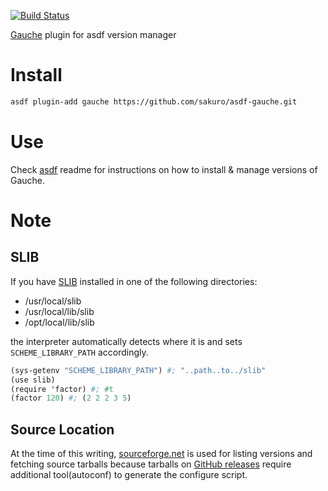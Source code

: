 [![Build Status](https://travis-ci.org/sakuro/asdf-gauche.svg?branch=master)](https://travis-ci.org/sakuro/asdf-gauche)

[Gauche](http://practical-scheme.net/gauche/index.html) plugin for
asdf version manager

# Install

```bash
asdf plugin-add gauche https://github.com/sakuro/asdf-gauche.git
```

# Use

Check [asdf](https://github.com/asdf-vm/asdf) readme for instructions
on how to install & manage versions of Gauche.

# Note

## SLIB

If you have [SLIB](https://people.csail.mit.edu/jaffer/SLIB) installed
in one of the following directories:

- /usr/local/slib
- /usr/local/lib/slib
- /opt/local/lib/slib

the interpreter automatically detects where it is and sets
`SCHEME_LIBRARY_PATH` accordingly.

```scheme
(sys-getenv "SCHEME_LIBRARY_PATH") #; "..path..to../slib"
(use slib)
(require 'factor) #; #t
(factor 120) #; (2 2 2 3 5)
```

## Source Location

At the time of this writing,
[sourceforge.net](https://sourceforge.net/projects/gauche/files/Gauche/)
is used for listing versions and fetching source tarballs because tarballs on
[GitHub releases](https://github.com/shirok/Gauche/releases) require
additional tool(autoconf) to generate the configure script.
